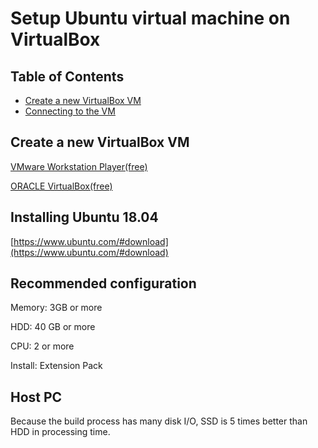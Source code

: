 # Setup Ubuntu virtual machine on VirtualBox

Table of Contents
------------------

- [Create a new VirtualBox VM](#create-a-new-virtualbox-vm)
- [Connecting to the VM](#connecting-to-the-vm)

Create a new VirtualBox VM
---------------------------

[VMware Workstation Player(free)](https://www.vmware.com/)

[ORACLE VirtualBox(free)](https://www.virtualbox.org/)

Installing Ubuntu 18.04
-------------------------

[https://www.ubuntu.com/#download](https://www.ubuntu.com/#download)

Recommended configuration
-------------------------
Memory: 3GB or more

HDD: 40 GB or more

CPU: 2 or more

Install: Extension Pack

Host PC
-------

Because the build process has many disk I/O, SSD is 5 times better than HDD in processing time.

